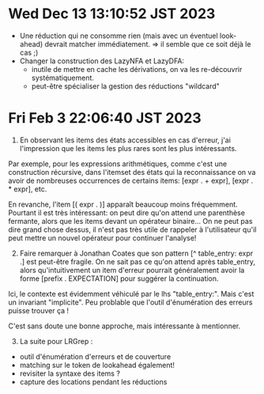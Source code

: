 # Wed Dec 13 13:10:52 JST 2023

- Une réduction qui ne consomme rien (mais avec un éventuel look-ahead) devrait matcher immédiatement.
  => il semble que ce soit déjà le cas ;)
- Changer la construction des LazyNFA et LazyDFA:
  - inutile de mettre en cache les dérivations, on va les re-découvrir systématiquement.
  - peut-être spécialiser la gestion des réductions "wildcard" 

# Fri Feb  3 22:06:40 JST 2023

1) En observant les items des états accessibles en cas
d'erreur, j'ai l'impression que les items les plus rares sont les plus
intéressants.

Par exemple, pour les expressions arithmétiques, comme c'est une construction
récursive, dans l'itemset des états qui la reconnaissance on va avoir de
nombreuses occurrences de certains items: [expr . + expr], [expr . * expr],
etc.

En revanche, l'item [( expr . )] apparaît beaucoup moins fréquemment. Pourtant
il est très intéressant: on peut dire qu'on attend une parenthèse fermante,
alors que les items devant un opérateur binaire... On ne peut pas dire grand
chose dessus, il n'est pas très utile de rappeler à l'utilisateur qu'il peut
mettre un nouvel opérateur pour continuer l'analyse!

2) Faire remarquer à Jonathan Coates que son pattern [^ table_entry: expr .]
est peut-être fragile. On ne sait pas ce qu'on attend après table_entry, alors
qu'intuitivement un item d'erreur pourrait généralement avoir la forme 
[prefix . EXPECTATION] pour suggérer la continuation.

Ici, le contexte est évidemment véhiculé par le lhs "table_entry:". 
Mais c'est un invariant "implicite". Peu problable que l'outil d'énumération
des erreurs puisse trouver ça !

C'est sans doute une bonne approche, mais intéressante à mentionner.

3) La suite pour LRGrep :

- outil d'énumération d'erreurs et de couverture
- matching sur le token de lookahead également!
- revisiter la syntaxe des items ?
- capture des locations pendant les réductions
